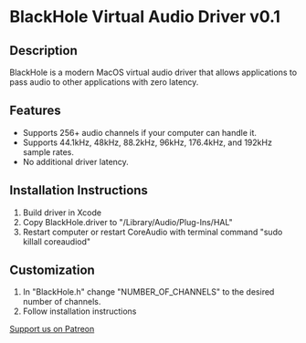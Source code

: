 # BlackHole Virtual Audio Driver v0.1

## Description
BlackHole is a modern MacOS virtual audio driver that allows applications to pass audio to other applications with zero latency.

## Features
- Supports 256+ audio channels if your computer can handle it.
- Supports 44.1kHz, 48kHz, 88.2kHz, 96kHz, 176.4kHz, and 192kHz sample rates.
- No additional driver latency. 

## Installation Instructions
1. Build driver in Xcode
2. Copy BlackHole.driver to "/Library⁩/Audio⁩/Plug-Ins⁩/HAL"
3. Restart computer or restart CoreAudio with terminal command "sudo killall coreaudiod"

## Customization
1. In "BlackHole.h" change "NUMBER_OF_CHANNELS" to the desired number of channels.
2. Follow installation instructions

[Support us on Patreon](https://www.patreon.com/existentialaudio)
